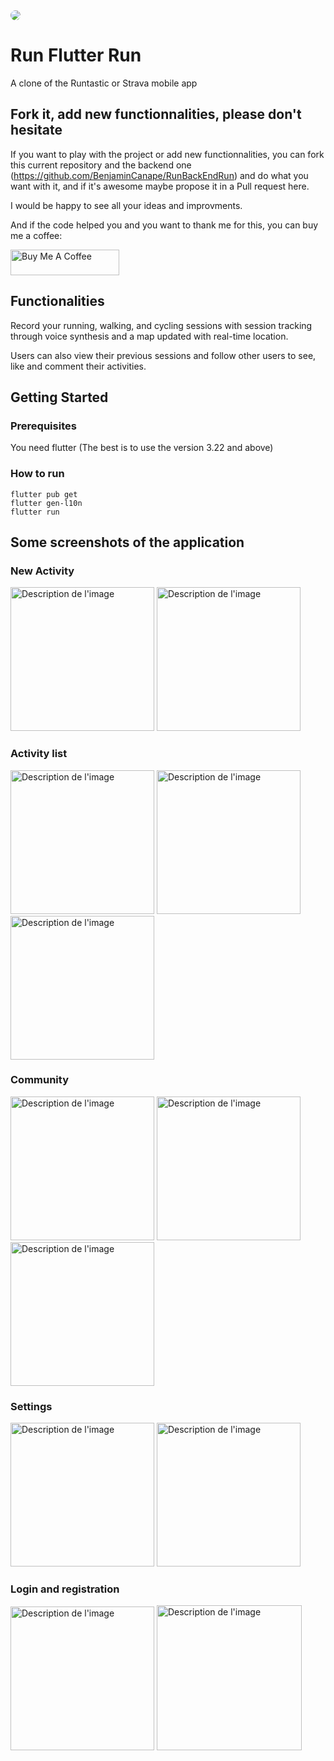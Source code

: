 <img src="banner.png" style="border-radius: 10px;">

# Run Flutter Run

A clone of the Runtastic or Strava mobile app

## Fork it, add new functionnalities, please don't hesitate

If you want to play with the project or add new functionnalities, you can fork this current repository and the backend one (https://github.com/BenjaminCanape/RunBackEndRun) and do what you want with it, and if it's awesome maybe propose it in a Pull request here. 

I would be happy to see all your ideas and improvments.

And if the code helped you and you want to thank me for this, you can buy me a coffee: </br>

<a href="https://buymeacoffee.com/benjamincanape" target="_blank"><img src="https://cdn.buymeacoffee.com/buttons/default-orange.png" alt="Buy Me A Coffee" height="41" width="174"></a>

## Functionalities

Record your running, walking, and cycling sessions with session tracking through voice synthesis and a map updated with real-time location.

Users can also view their previous sessions and follow other users to see, like and comment their activities.

## Getting Started

### Prerequisites

You need flutter (The best is to use the version 3.22 and above)

### How to run

```
flutter pub get
flutter gen-l10n
flutter run
```

## Some screenshots of the application

### New Activity

<img src="screenshots/new_activity/home.png" alt="Description de l'image" width="230px"> <img src="screenshots/new_activity/current_activity.png" alt="Description de l'image" width="230px"> 

### Activity list

<img src="screenshots/activity_list/activity_list.png" alt="Description de l'image" width="230px"> <img src="screenshots/activity_list/activity_details.png" alt="Description de l'image" width="230px"> <img src="screenshots/activity_list/activity_graph.png" alt="Description de l'image" width="230px"> 

### Community

<img src="screenshots/community/all_activities.png" alt="Description de l'image" width="230px"> <img src="screenshots/community/pending_requests.png" alt="Description de l'image" width="230px"> <img src="screenshots/community/user_profile.png" alt="Description de l'image" width="230px">

### Settings

<img src="screenshots/settings/settings.png" alt="Description de l'image" width="230px"> <img src="screenshots/settings/edit_profile.png" alt="Description de l'image" width="230px">

### Login and registration

<img src="screenshots/login_registration/login.png" alt="Description de l'image" width="230px"> <img src="screenshots/login_registration/registration.png" alt="Description de l'image" width="232px">
